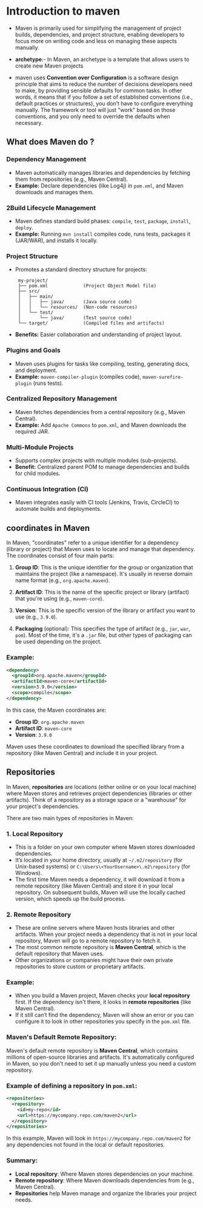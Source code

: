 # Introduction to maven 

- Maven is primarily used for simplifying the management of project builds, dependencies, and project structure, enabling developers to focus more on writing code and less on managing these aspects manually.


- **archetype**:- In Maven, an archetype is a template that allows users to create new Maven projects


- maven uses **Convention over Configuration** is a software design principle that aims to reduce the number of decisions developers need to make, by providing sensible defaults for common tasks. In other words, it means that if you follow a set of established conventions (i.e., default practices or structures), you don’t have to configure everything manually. The framework or tool will just "work" based on those conventions, and you only need to override the defaults when necessary.

## What does Maven do ? 

### **Dependency Management**
   - Maven automatically manages libraries and dependencies by fetching them from repositories (e.g., Maven Central).
   - **Example:** Declare dependencies (like Log4j) in `pom.xml`, and Maven downloads and manages them.

### 2**Build Lifecycle Management**
   - Maven defines standard build phases: `compile`, `test`, `package`, `install`, `deploy`.
   - **Example:** Running `mvn install` compiles code, runs tests, packages it (JAR/WAR), and installs it locally.

### **Project Structure**
   - Promotes a standard directory structure for projects:
     ```
      my-project/
      ├── pom.xml             (Project Object Model file)
      ├── src/
      │   ├── main/
      │   │   ├── java/       (Java source code)
      │   │   └── resources/  (Non-code resources)
      │   └── test/
      │       └── java/       (Test source code)
      └── target/             (Compiled files and artifacts)

     ```
   - **Benefits:** Easier collaboration and understanding of project layout.

### **Plugins and Goals**
   - Maven uses plugins for tasks like compiling, testing, generating docs, and deployment.
   - **Example:** `maven-compiler-plugin` (compiles code), `maven-surefire-plugin` (runs tests).

### **Centralized Repository Management**
   - Maven fetches dependencies from a central repository (e.g., Maven Central).
   - **Example:** Add `Apache Commons` to `pom.xml`, and Maven downloads the required JAR.

### **Multi-Module Projects**
   - Supports complex projects with multiple modules (sub-projects).
   - **Benefit:** Centralized parent POM to manage dependencies and builds for child modules.

### **Continuous Integration (CI)**
   - Maven integrates easily with CI tools (Jenkins, Travis, CircleCI) to automate builds and deployments.


## coordinates in Maven


In Maven, "coordinates" refer to a unique identifier for a dependency (library or project) that Maven uses to locate and manage that dependency. The coordinates consist of four main parts:

1. **Group ID**: This is the unique identifier for the group or organization that maintains the project (like a namespace). It's usually in reverse domain name format (e.g., `org.apache.maven`).
   
2. **Artifact ID**: This is the name of the specific project or library (artifact) that you're using (e.g., `maven-core`).

3. **Version**: This is the specific version of the library or artifact you want to use (e.g., `3.9.0`).

4. **Packaging** (optional): This specifies the type of artifact (e.g., `jar`, `war`, `pom`). Most of the time, it's a `.jar` file, but other types of packaging can be used depending on the project.

### Example:
```xml
<dependency>
  <groupId>org.apache.maven</groupId>
  <artifactId>maven-core</artifactId>
  <version>3.9.0</version>
  <scope>compile</scope>
</dependency>
```

In this case, the Maven coordinates are:
- **Group ID**: `org.apache.maven`
- **Artifact ID**: `maven-core`
- **Version**: `3.9.0`

Maven uses these coordinates to download the specified library from a repository (like Maven Central) and include it in your project.



## Repositories

In Maven, **repositories** are locations (either online or on your local machine) where Maven stores and retrieves project dependencies (libraries or other artifacts). Think of a repository as a storage space or a "warehouse" for your project's dependencies.

There are two main types of repositories in Maven:

### 1. **Local Repository**
- This is a folder on your own computer where Maven stores downloaded dependencies.
- It’s located in your home directory, usually at `~/.m2/repository` (for Unix-based systems) or `C:\Users\<YourUsername>\.m2\repository` (for Windows).
- The first time Maven needs a dependency, it will download it from a remote repository (like Maven Central) and store it in your local repository. On subsequent builds, Maven will use the locally cached version, which speeds up the build process.

### 2. **Remote Repository**
- These are online servers where Maven hosts libraries and other artifacts. When your project needs a dependency that is not in your local repository, Maven will go to a remote repository to fetch it.
- The most common remote repository is **Maven Central**, which is the default repository that Maven uses.
- Other organizations or companies might have their own private repositories to store custom or proprietary artifacts.

### Example:

- When you build a Maven project, Maven checks your **local repository** first. If the dependency isn't there, it looks in **remote repositories** (like Maven Central).
- If it still can’t find the dependency, Maven will show an error or you can configure it to look in other repositories you specify in the `pom.xml` file.

### Maven's Default Remote Repository:
Maven's default remote repository is **Maven Central**, which contains millions of open-source libraries and artifacts. It's automatically configured in Maven, so you don't need to set it up manually unless you need a custom repository.

### Example of defining a repository in `pom.xml`:
```xml
<repositories>
  <repository>
    <id>my-repo</id>
    <url>https://mycompany.repo.com/maven2</url>
  </repository>
</repositories>
```

In this example, Maven will look in `https://mycompany.repo.com/maven2` for any dependencies not found in the local or default repositories.

### Summary:
- **Local repository**: Where Maven stores dependencies on your machine.
- **Remote repository**: Where Maven downloads dependencies from (e.g., Maven Central).
- **Repositories** help Maven manage and organize the libraries your project needs.

